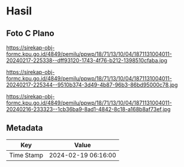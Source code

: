 # Hasil

## Foto C Plano

https://sirekap-obj-formc.kpu.go.id/4849/pemilu/ppwp/18/71/13/10/04/1871131004011-20240217-225338--dff93120-1743-4f76-b212-1398510cfaba.jpg

https://sirekap-obj-formc.kpu.go.id/4849/pemilu/ppwp/18/71/13/10/04/1871131004011-20240217-225344--9510b374-3d49-4b87-96b3-86bd95000c78.jpg

https://sirekap-obj-formc.kpu.go.id/4849/pemilu/ppwp/18/71/13/10/04/1871131004011-20240216-233323--1cb36ba9-8ad1-4842-8c18-a168b8af73ef.jpg


## Metadata

| Key        | Value               |
| ---------- | ------------------- |
| Time Stamp | 2024-02-19 06:16:00 |



